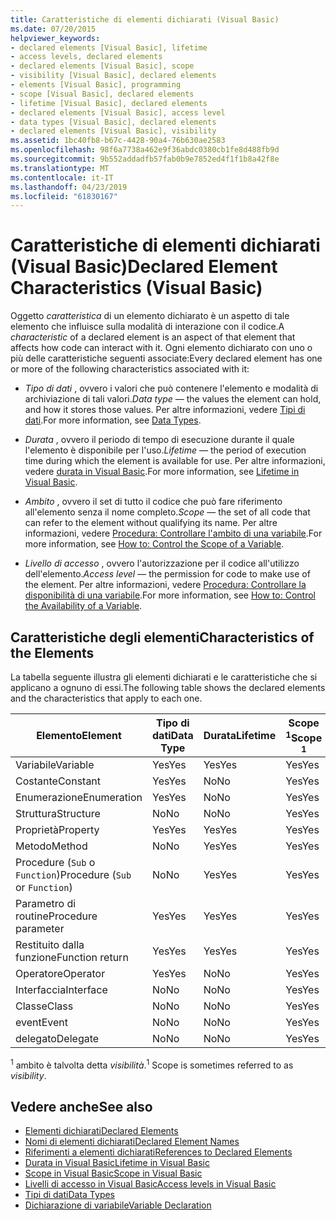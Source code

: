 ```yaml
---
title: Caratteristiche di elementi dichiarati (Visual Basic)
ms.date: 07/20/2015
helpviewer_keywords:
- declared elements [Visual Basic], lifetime
- access levels, declared elements
- declared elements [Visual Basic], scope
- visibility [Visual Basic], declared elements
- elements [Visual Basic], programming
- scope [Visual Basic], declared elements
- lifetime [Visual Basic], declared elements
- declared elements [Visual Basic], access level
- data types [Visual Basic], declared elements
- declared elements [Visual Basic], visibility
ms.assetid: 1bc40fb8-b67c-4428-90a4-76b630ae2583
ms.openlocfilehash: 98f6a7738a462e9f36abdc0380cb1fe8d488fb9d
ms.sourcegitcommit: 9b552addadfb57fab0b9e7852ed4f1f1b8a42f8e
ms.translationtype: MT
ms.contentlocale: it-IT
ms.lasthandoff: 04/23/2019
ms.locfileid: "61830167"
---
```

# <a name="declared-element-characteristics-visual-basic"></a><span data-ttu-id="5a5b5-102">Caratteristiche di elementi dichiarati (Visual Basic)</span><span class="sxs-lookup"><span data-stu-id="5a5b5-102">Declared Element Characteristics (Visual Basic)</span></span>
<span data-ttu-id="5a5b5-103">Oggetto *caratteristica* di un elemento dichiarato è un aspetto di tale elemento che influisce sulla modalità di interazione con il codice.</span><span class="sxs-lookup"><span data-stu-id="5a5b5-103">A *characteristic* of a declared element is an aspect of that element that affects how code can interact with it.</span></span> <span data-ttu-id="5a5b5-104">Ogni elemento dichiarato con uno o più delle caratteristiche seguenti associate:</span><span class="sxs-lookup"><span data-stu-id="5a5b5-104">Every declared element has one or more of the following characteristics associated with it:</span></span>  
  
-   <span data-ttu-id="5a5b5-105">*Tipo di dati* , ovvero i valori che può contenere l'elemento e modalità di archiviazione di tali valori.</span><span class="sxs-lookup"><span data-stu-id="5a5b5-105">*Data type* — the values the element can hold, and how it stores those values.</span></span> <span data-ttu-id="5a5b5-106">Per altre informazioni, vedere [Tipi di dati](../../../../visual-basic/language-reference/data-types/index.md).</span><span class="sxs-lookup"><span data-stu-id="5a5b5-106">For more information, see [Data Types](../../../../visual-basic/language-reference/data-types/index.md).</span></span>  
  
-   <span data-ttu-id="5a5b5-107">*Durata* , ovvero il periodo di tempo di esecuzione durante il quale l'elemento è disponibile per l'uso.</span><span class="sxs-lookup"><span data-stu-id="5a5b5-107">*Lifetime* — the period of execution time during which the element is available for use.</span></span> <span data-ttu-id="5a5b5-108">Per altre informazioni, vedere [durata in Visual Basic](../../../../visual-basic/programming-guide/language-features/declared-elements/lifetime.md).</span><span class="sxs-lookup"><span data-stu-id="5a5b5-108">For more information, see [Lifetime in Visual Basic](../../../../visual-basic/programming-guide/language-features/declared-elements/lifetime.md).</span></span>  
  
-   <span data-ttu-id="5a5b5-109">*Ambito* , ovvero il set di tutto il codice che può fare riferimento all'elemento senza il nome completo.</span><span class="sxs-lookup"><span data-stu-id="5a5b5-109">*Scope* — the set of all code that can refer to the element without qualifying its name.</span></span> <span data-ttu-id="5a5b5-110">Per altre informazioni, vedere [Procedura: Controllare l'ambito di una variabile](../../../../visual-basic/programming-guide/language-features/declared-elements/how-to-control-the-scope-of-a-variable.md).</span><span class="sxs-lookup"><span data-stu-id="5a5b5-110">For more information, see [How to: Control the Scope of a Variable](../../../../visual-basic/programming-guide/language-features/declared-elements/how-to-control-the-scope-of-a-variable.md).</span></span>  
  
-   <span data-ttu-id="5a5b5-111">*Livello di accesso* , ovvero l'autorizzazione per il codice all'utilizzo dell'elemento.</span><span class="sxs-lookup"><span data-stu-id="5a5b5-111">*Access level* — the permission for code to make use of the element.</span></span> <span data-ttu-id="5a5b5-112">Per altre informazioni, vedere [Procedura: Controllare la disponibilità di una variabile](../../../../visual-basic/programming-guide/language-features/declared-elements/how-to-control-the-availability-of-a-variable.md).</span><span class="sxs-lookup"><span data-stu-id="5a5b5-112">For more information, see [How to: Control the Availability of a Variable](../../../../visual-basic/programming-guide/language-features/declared-elements/how-to-control-the-availability-of-a-variable.md).</span></span>  
  
## <a name="characteristics-of-the-elements"></a><span data-ttu-id="5a5b5-113">Caratteristiche degli elementi</span><span class="sxs-lookup"><span data-stu-id="5a5b5-113">Characteristics of the Elements</span></span>  
 <span data-ttu-id="5a5b5-114">La tabella seguente illustra gli elementi dichiarati e le caratteristiche che si applicano a ognuno di essi.</span><span class="sxs-lookup"><span data-stu-id="5a5b5-114">The following table shows the declared elements and the characteristics that apply to each one.</span></span>  
  
|<span data-ttu-id="5a5b5-115">Elemento</span><span class="sxs-lookup"><span data-stu-id="5a5b5-115">Element</span></span>|<span data-ttu-id="5a5b5-116">Tipo di dati</span><span class="sxs-lookup"><span data-stu-id="5a5b5-116">Data Type</span></span>|<span data-ttu-id="5a5b5-117">Durata</span><span class="sxs-lookup"><span data-stu-id="5a5b5-117">Lifetime</span></span>|<span data-ttu-id="5a5b5-118">Scope <sup>1</sup></span><span class="sxs-lookup"><span data-stu-id="5a5b5-118">Scope <sup>1</sup></span></span>|<span data-ttu-id="5a5b5-119">Livello di accesso</span><span class="sxs-lookup"><span data-stu-id="5a5b5-119">Access Level</span></span>|  
|-------------|---------------|--------------|------------------------|------------------|  
|<span data-ttu-id="5a5b5-120">Variabile</span><span class="sxs-lookup"><span data-stu-id="5a5b5-120">Variable</span></span>|<span data-ttu-id="5a5b5-121">Yes</span><span class="sxs-lookup"><span data-stu-id="5a5b5-121">Yes</span></span>|<span data-ttu-id="5a5b5-122">Yes</span><span class="sxs-lookup"><span data-stu-id="5a5b5-122">Yes</span></span>|<span data-ttu-id="5a5b5-123">Yes</span><span class="sxs-lookup"><span data-stu-id="5a5b5-123">Yes</span></span>|<span data-ttu-id="5a5b5-124">Yes</span><span class="sxs-lookup"><span data-stu-id="5a5b5-124">Yes</span></span>|  
|<span data-ttu-id="5a5b5-125">Costante</span><span class="sxs-lookup"><span data-stu-id="5a5b5-125">Constant</span></span>|<span data-ttu-id="5a5b5-126">Yes</span><span class="sxs-lookup"><span data-stu-id="5a5b5-126">Yes</span></span>|<span data-ttu-id="5a5b5-127">No</span><span class="sxs-lookup"><span data-stu-id="5a5b5-127">No</span></span>|<span data-ttu-id="5a5b5-128">Yes</span><span class="sxs-lookup"><span data-stu-id="5a5b5-128">Yes</span></span>|<span data-ttu-id="5a5b5-129">Yes</span><span class="sxs-lookup"><span data-stu-id="5a5b5-129">Yes</span></span>|  
|<span data-ttu-id="5a5b5-130">Enumerazione</span><span class="sxs-lookup"><span data-stu-id="5a5b5-130">Enumeration</span></span>|<span data-ttu-id="5a5b5-131">Yes</span><span class="sxs-lookup"><span data-stu-id="5a5b5-131">Yes</span></span>|<span data-ttu-id="5a5b5-132">No</span><span class="sxs-lookup"><span data-stu-id="5a5b5-132">No</span></span>|<span data-ttu-id="5a5b5-133">Yes</span><span class="sxs-lookup"><span data-stu-id="5a5b5-133">Yes</span></span>|<span data-ttu-id="5a5b5-134">Yes</span><span class="sxs-lookup"><span data-stu-id="5a5b5-134">Yes</span></span>|  
|<span data-ttu-id="5a5b5-135">Struttura</span><span class="sxs-lookup"><span data-stu-id="5a5b5-135">Structure</span></span>|<span data-ttu-id="5a5b5-136">No</span><span class="sxs-lookup"><span data-stu-id="5a5b5-136">No</span></span>|<span data-ttu-id="5a5b5-137">No</span><span class="sxs-lookup"><span data-stu-id="5a5b5-137">No</span></span>|<span data-ttu-id="5a5b5-138">Yes</span><span class="sxs-lookup"><span data-stu-id="5a5b5-138">Yes</span></span>|<span data-ttu-id="5a5b5-139">Yes</span><span class="sxs-lookup"><span data-stu-id="5a5b5-139">Yes</span></span>|  
|<span data-ttu-id="5a5b5-140">Proprietà</span><span class="sxs-lookup"><span data-stu-id="5a5b5-140">Property</span></span>|<span data-ttu-id="5a5b5-141">Yes</span><span class="sxs-lookup"><span data-stu-id="5a5b5-141">Yes</span></span>|<span data-ttu-id="5a5b5-142">Yes</span><span class="sxs-lookup"><span data-stu-id="5a5b5-142">Yes</span></span>|<span data-ttu-id="5a5b5-143">Yes</span><span class="sxs-lookup"><span data-stu-id="5a5b5-143">Yes</span></span>|<span data-ttu-id="5a5b5-144">Yes</span><span class="sxs-lookup"><span data-stu-id="5a5b5-144">Yes</span></span>|  
|<span data-ttu-id="5a5b5-145">Metodo</span><span class="sxs-lookup"><span data-stu-id="5a5b5-145">Method</span></span>|<span data-ttu-id="5a5b5-146">No</span><span class="sxs-lookup"><span data-stu-id="5a5b5-146">No</span></span>|<span data-ttu-id="5a5b5-147">Yes</span><span class="sxs-lookup"><span data-stu-id="5a5b5-147">Yes</span></span>|<span data-ttu-id="5a5b5-148">Yes</span><span class="sxs-lookup"><span data-stu-id="5a5b5-148">Yes</span></span>|<span data-ttu-id="5a5b5-149">Yes</span><span class="sxs-lookup"><span data-stu-id="5a5b5-149">Yes</span></span>|  
|<span data-ttu-id="5a5b5-150">Procedure (`Sub` o `Function`)</span><span class="sxs-lookup"><span data-stu-id="5a5b5-150">Procedure (`Sub` or `Function`)</span></span>|<span data-ttu-id="5a5b5-151">No</span><span class="sxs-lookup"><span data-stu-id="5a5b5-151">No</span></span>|<span data-ttu-id="5a5b5-152">Yes</span><span class="sxs-lookup"><span data-stu-id="5a5b5-152">Yes</span></span>|<span data-ttu-id="5a5b5-153">Yes</span><span class="sxs-lookup"><span data-stu-id="5a5b5-153">Yes</span></span>|<span data-ttu-id="5a5b5-154">Yes</span><span class="sxs-lookup"><span data-stu-id="5a5b5-154">Yes</span></span>|  
|<span data-ttu-id="5a5b5-155">Parametro di routine</span><span class="sxs-lookup"><span data-stu-id="5a5b5-155">Procedure parameter</span></span>|<span data-ttu-id="5a5b5-156">Yes</span><span class="sxs-lookup"><span data-stu-id="5a5b5-156">Yes</span></span>|<span data-ttu-id="5a5b5-157">Yes</span><span class="sxs-lookup"><span data-stu-id="5a5b5-157">Yes</span></span>|<span data-ttu-id="5a5b5-158">Yes</span><span class="sxs-lookup"><span data-stu-id="5a5b5-158">Yes</span></span>|<span data-ttu-id="5a5b5-159">No</span><span class="sxs-lookup"><span data-stu-id="5a5b5-159">No</span></span>|  
|<span data-ttu-id="5a5b5-160">Restituito dalla funzione</span><span class="sxs-lookup"><span data-stu-id="5a5b5-160">Function return</span></span>|<span data-ttu-id="5a5b5-161">Yes</span><span class="sxs-lookup"><span data-stu-id="5a5b5-161">Yes</span></span>|<span data-ttu-id="5a5b5-162">Yes</span><span class="sxs-lookup"><span data-stu-id="5a5b5-162">Yes</span></span>|<span data-ttu-id="5a5b5-163">Yes</span><span class="sxs-lookup"><span data-stu-id="5a5b5-163">Yes</span></span>|<span data-ttu-id="5a5b5-164">No</span><span class="sxs-lookup"><span data-stu-id="5a5b5-164">No</span></span>|  
|<span data-ttu-id="5a5b5-165">Operatore</span><span class="sxs-lookup"><span data-stu-id="5a5b5-165">Operator</span></span>|<span data-ttu-id="5a5b5-166">Yes</span><span class="sxs-lookup"><span data-stu-id="5a5b5-166">Yes</span></span>|<span data-ttu-id="5a5b5-167">No</span><span class="sxs-lookup"><span data-stu-id="5a5b5-167">No</span></span>|<span data-ttu-id="5a5b5-168">Yes</span><span class="sxs-lookup"><span data-stu-id="5a5b5-168">Yes</span></span>|<span data-ttu-id="5a5b5-169">Yes</span><span class="sxs-lookup"><span data-stu-id="5a5b5-169">Yes</span></span>|  
|<span data-ttu-id="5a5b5-170">Interfaccia</span><span class="sxs-lookup"><span data-stu-id="5a5b5-170">Interface</span></span>|<span data-ttu-id="5a5b5-171">No</span><span class="sxs-lookup"><span data-stu-id="5a5b5-171">No</span></span>|<span data-ttu-id="5a5b5-172">No</span><span class="sxs-lookup"><span data-stu-id="5a5b5-172">No</span></span>|<span data-ttu-id="5a5b5-173">Yes</span><span class="sxs-lookup"><span data-stu-id="5a5b5-173">Yes</span></span>|<span data-ttu-id="5a5b5-174">Yes</span><span class="sxs-lookup"><span data-stu-id="5a5b5-174">Yes</span></span>|  
|<span data-ttu-id="5a5b5-175">Classe</span><span class="sxs-lookup"><span data-stu-id="5a5b5-175">Class</span></span>|<span data-ttu-id="5a5b5-176">No</span><span class="sxs-lookup"><span data-stu-id="5a5b5-176">No</span></span>|<span data-ttu-id="5a5b5-177">No</span><span class="sxs-lookup"><span data-stu-id="5a5b5-177">No</span></span>|<span data-ttu-id="5a5b5-178">Yes</span><span class="sxs-lookup"><span data-stu-id="5a5b5-178">Yes</span></span>|<span data-ttu-id="5a5b5-179">Yes</span><span class="sxs-lookup"><span data-stu-id="5a5b5-179">Yes</span></span>|  
|<span data-ttu-id="5a5b5-180">event</span><span class="sxs-lookup"><span data-stu-id="5a5b5-180">Event</span></span>|<span data-ttu-id="5a5b5-181">No</span><span class="sxs-lookup"><span data-stu-id="5a5b5-181">No</span></span>|<span data-ttu-id="5a5b5-182">No</span><span class="sxs-lookup"><span data-stu-id="5a5b5-182">No</span></span>|<span data-ttu-id="5a5b5-183">Yes</span><span class="sxs-lookup"><span data-stu-id="5a5b5-183">Yes</span></span>|<span data-ttu-id="5a5b5-184">Yes</span><span class="sxs-lookup"><span data-stu-id="5a5b5-184">Yes</span></span>|  
|<span data-ttu-id="5a5b5-185">delegato</span><span class="sxs-lookup"><span data-stu-id="5a5b5-185">Delegate</span></span>|<span data-ttu-id="5a5b5-186">No</span><span class="sxs-lookup"><span data-stu-id="5a5b5-186">No</span></span>|<span data-ttu-id="5a5b5-187">No</span><span class="sxs-lookup"><span data-stu-id="5a5b5-187">No</span></span>|<span data-ttu-id="5a5b5-188">Yes</span><span class="sxs-lookup"><span data-stu-id="5a5b5-188">Yes</span></span>|<span data-ttu-id="5a5b5-189">Yes</span><span class="sxs-lookup"><span data-stu-id="5a5b5-189">Yes</span></span>|  
  
 <span data-ttu-id="5a5b5-190"><sup>1</sup> ambito è talvolta detta *visibilità*.</span><span class="sxs-lookup"><span data-stu-id="5a5b5-190"><sup>1</sup> Scope is sometimes referred to as *visibility*.</span></span>  
  
## <a name="see-also"></a><span data-ttu-id="5a5b5-191">Vedere anche</span><span class="sxs-lookup"><span data-stu-id="5a5b5-191">See also</span></span>

- [<span data-ttu-id="5a5b5-192">Elementi dichiarati</span><span class="sxs-lookup"><span data-stu-id="5a5b5-192">Declared Elements</span></span>](../../../../visual-basic/programming-guide/language-features/declared-elements/index.md)
- [<span data-ttu-id="5a5b5-193">Nomi di elementi dichiarati</span><span class="sxs-lookup"><span data-stu-id="5a5b5-193">Declared Element Names</span></span>](../../../../visual-basic/programming-guide/language-features/declared-elements/declared-element-names.md)
- [<span data-ttu-id="5a5b5-194">Riferimenti a elementi dichiarati</span><span class="sxs-lookup"><span data-stu-id="5a5b5-194">References to Declared Elements</span></span>](../../../../visual-basic/programming-guide/language-features/declared-elements/references-to-declared-elements.md)
- [<span data-ttu-id="5a5b5-195">Durata in Visual Basic</span><span class="sxs-lookup"><span data-stu-id="5a5b5-195">Lifetime in Visual Basic</span></span>](../../../../visual-basic/programming-guide/language-features/declared-elements/lifetime.md)
- [<span data-ttu-id="5a5b5-196">Scope in Visual Basic</span><span class="sxs-lookup"><span data-stu-id="5a5b5-196">Scope in Visual Basic</span></span>](../../../../visual-basic/programming-guide/language-features/declared-elements/scope.md)
- [<span data-ttu-id="5a5b5-197">Livelli di accesso in Visual Basic</span><span class="sxs-lookup"><span data-stu-id="5a5b5-197">Access levels in Visual Basic</span></span>](../../../../visual-basic/programming-guide/language-features/declared-elements/access-levels.md)
- [<span data-ttu-id="5a5b5-198">Tipi di dati</span><span class="sxs-lookup"><span data-stu-id="5a5b5-198">Data Types</span></span>](../../../../visual-basic/programming-guide/language-features/data-types/index.md)
- [<span data-ttu-id="5a5b5-199">Dichiarazione di variabile</span><span class="sxs-lookup"><span data-stu-id="5a5b5-199">Variable Declaration</span></span>](../../../../visual-basic/programming-guide/language-features/variables/variable-declaration.md)
